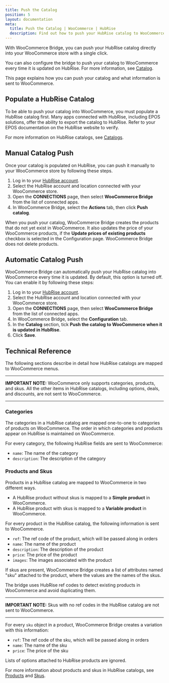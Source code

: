 ```yaml
---
title: Push the Catalog
position: 5
layout: documentation
meta:
  title: Push the Catalog | WooCommerce | HubRise
  description: Find out how to push your HubRise catalog to WooCommerce, how items and options are encoded, and which features are supported.
---
```


With WooCommerce Bridge, you can push your HubRise catalog directly into your WooCommerce store with a single click.

You can also configure the bridge to push your catalog to WooCommerce every time it is updated on HubRise. For more information, see [Catalog](/apps/woocommerce/configuration#catalog).

This page explains how you can push your catalog and what information is sent to WooCommerce.

## Populate a HubRise Catalog

To be able to push your catalog into WooCommerce, you must populate a HubRise catalog first. Many apps connected with HubRise, including EPOS solutions, offer the ability to export the catalog to HubRise. Refer to your EPOS documentation on the HubRise website to verify.

For more information on HubRise catalogs, see [Catalogs](/docs/catalog/).

## Manual Catalog Push

Once your catalog is populated on HubRise, you can push it manually to your WooCommerce store by following these steps.

1. Log in to your [HubRise account](https://manager.hubrise.com).
1. Select the HubRise account and location connected with your WooCommerce store.
1. Open the **CONNECTIONS** page, then select **WooCommerce Bridge** from the list of connected apps.
1. In WooCommerce Bridge, select the **Actions** tab, then click **Push catalog**.

When you push your catalog, WooCommerce Bridge creates the products that do not yet exist in WooCommerce. It also updates the price of your WooCommerce products, if the **Update prices of existing products** checkbox is selected in the Configuration page. WooCommerce Bridge does not delete products.

## Automatic Catalog Push

WooCommerce Bridge can automatically push your HubRise catalog into WooCommerce every time it is updated. By default, this option is turned off. You can enable it by following these steps:

1. Log in to your [HubRise account](https://manager.hubrise.com).
1. Select the HubRise account and location connected with your WooCommerce store.
1. Open the **CONNECTIONS** page, then select **WooCommerce Bridge** from the list of connected apps.
1. In WooCommerce Bridge, select the **Configuration** tab.
1. In the **Catalog** section, tick **Push the catalog to WooCommerce when it is updated in HubRise**.
1. Click **Save**.

## Technical Reference

The following sections describe in detail how HubRise catalogs are mapped to WooCommerce menus.

---

**IMPORTANT NOTE:** WooCommerce only supports categories, products, and skus. All the other items in HubRise catalogs, including options, deals, and discounts, are not sent to WooCommerce.

---

### Categories

The categories in a HubRise catalog are mapped one-to-one to categories of products on WooCommerce.
The order in which categories and products appear on HubRise is maintained on WooCommerce.

For every category, the following HubRise fields are sent to WooCommerce:

- `name`: The name of the category
- `description`: The description of the category

### Products and Skus

Products in a HubRise catalog are mapped to WooCommerce in two different ways.

- A HubRise product without skus is mapped to a **Simple product** in WooCommerce.
- A HubRise product with skus is mapped to a **Variable product** in WooCommerce.

For every product in the HubRise catalog, the following information is sent to WooCommerce.

- `ref`: The ref code of the product, which will be passed along in orders
- `name`: The name of the product
- `description`: The description of the product
- `price`: The price of the product
- `images`: The images associated with the product

If skus are present, WooCommerce Bridge creates a list of attributes named "sku" attached to the product, where the values are the names of the skus.

The bridge uses HubRise ref codes to detect existing products in WooCommerce and avoid duplicating them.

---

**IMPORTANT NOTE:** Skus with no ref codes in the HubRise catalog are not sent to WooCommerce.

---

For every `sku` object in a product, WooCommerce Bridge creates a variation with this information:

- `ref`: The ref code of the sku, which will be passed along in orders
- `name`: The name of the sku
- `price`: The price of the sku

Lists of options attached to HubRise products are ignored.

For more information about products and skus in HubRise catalogs, see [Products](/developers/api/catalog-management/#products) and [Skus](/developers/api/catalog-management/#skus).
